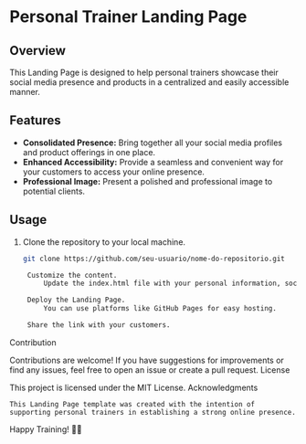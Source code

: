 # Personal Trainer Landing Page

## Overview

This Landing Page is designed to help personal trainers showcase their social media presence and products in a centralized and easily accessible manner.

## Features

- **Consolidated Presence:** Bring together all your social media profiles and product offerings in one place.
- **Enhanced Accessibility:** Provide a seamless and convenient way for your customers to access your online presence.
- **Professional Image:** Present a polished and professional image to potential clients.

## Usage

1. Clone the repository to your local machine.
   ```bash
   git clone https://github.com/seu-usuario/nome-do-repositorio.git

    Customize the content.
        Update the index.html file with your personal information, social media links, and product details.

    Deploy the Landing Page.
        You can use platforms like GitHub Pages for easy hosting.

    Share the link with your customers.

Contribution

Contributions are welcome! If you have suggestions for improvements or find any issues, feel free to open an issue or create a pull request.
License

This project is licensed under the MIT License.
Acknowledgments

    This Landing Page template was created with the intention of supporting personal trainers in establishing a strong online presence.

Happy Training! 🏋️‍♂️